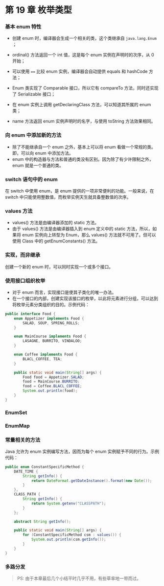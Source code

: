 #  第 19 章  枚举类型

###  基本 enum 特性

- 创建 enum 时，编译器会生成一个相关的类，这个类继承自 `java.lang.Enum` ；

- ordinal() 方法返回一个 int 值，这是每个 enum 实例在声明时的次序，从 0 开始；
- 可以使用 `==` 比较 enum 实例，编译器会自动提供 equals 和 hashCode 方法；
- Enum 类实现了 Comparable 接口，所以它有 compareTo 方法，同时还实现了 Serializable 接口；
- 在 enum 实例上调用 getDeclaringClass 方法，可以知道其所属的 enum 类；
- name 方法返回 enum 实例声明时的名字，与使用 toString 方法效果相同。

###  向 enum 中添加新的方法

- 除了不能继承自一个 enum 之外，基本上可以将 enum 看做一个常规的类。即，可以向 enum 中添加方法。
- enum 中的构造器与方法和普通的类没有区别。因为除了有少许限制之外，enum 就是一个普通的类。

###  switch 语句中的 enum

在 switch 中使用 enum，是 enum 提供的一项非常便利的功能。一般来说，在 switch 中只能使用整数值，而枚举实例天生就具备整数值的次序。

###  values 方法

- values() 方法是由编译器添加的 static 方法。
- 由于 values() 方法是由编译器插入到 enum 定义中的 static 方法，所以，如果将 enum 实例向上转型为 Enum，那么 values() 方法就不可用了。但可以使用 Class 中的 getEnumConstants() 方法。

###  实现，而非继承

创建一个新的 enum 时，可以同时实现一个或多个接口。

###  使用接口组织枚举

- 对于 enum 而言，实现接口是使其子类化的唯一办法。
- 在一个接口的内部，创建实现该接口的枚举，以此将元素进行分组，可以达到将枚举元素分类组织的目的。示例代码：

```java
public interface Food {
    enum Appetizer implements Food {
        SALAD, SOUP, SPRING_ROLLS;
    }

    enum MainCourse implements Food {
        LASAGNE, BURRITO, VINDALOO;
    }

    enum Coffee implements Food {
        BLACL_COFFEE, TEA;
    }

    public static void main(String[] args) {
        Food food = Appetizer.SALAD;
        food = MainCourse.BURRITO;
        food = Coffee.BLACL_COFFEE;
        System.out.println(food);
    }
}
```

###  EnumSet

###  EnumMap

###  常量相关的方法

Java 允许为 enum 实例编写方法，因而为每个 enum 实例赋予不同的行为。示例代码：

```java
public enum ConstantSpecificMethod {
    DATE_TIME {
        String getInfo() {
            return DateFormat.getDateInstance().format(new Date());
        }
    },
    CLASS_PATH {
        String getInfo() {
            return System.getenv("CLASSPATH");
        }
    };

    abstract String getInfo();

    public static void main(String[] args) {
        for (ConstantSpecificMethod csm : values()) {
            System.out.println(csm.getInfo());
        }
    }
}
```

###  多路分发

> PS: 由于本章最后几个小结平时几乎不用，有些草率地一带而过。